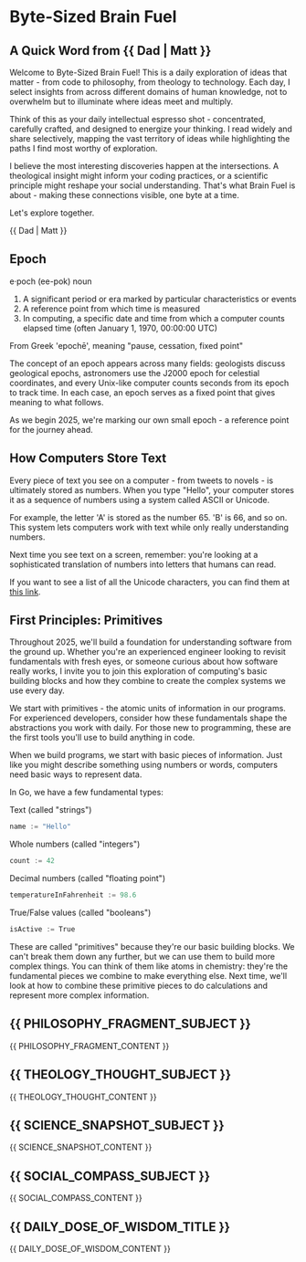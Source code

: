 # Byte-Sized Brain Fuel

## A Quick Word from {{ Dad | Matt }}

Welcome to Byte-Sized Brain Fuel! This is a daily exploration of ideas that matter - from code to philosophy, from theology to technology. Each day, I select insights from across different domains of human knowledge, not to overwhelm but to illuminate where ideas meet and multiply.

Think of this as your daily intellectual espresso shot - concentrated, carefully crafted, and designed to energize your thinking. I read widely and share selectively, mapping the vast territory of ideas while highlighting the paths I find most worthy of exploration.

I believe the most interesting discoveries happen at the intersections. A theological insight might inform your coding practices, or a scientific principle might reshape your social understanding. That's what Brain Fuel is about - making these connections visible, one byte at a time.

Let's explore together.

{{  Dad | Matt }}

## Epoch

e·poch (ee-pok)
noun

1. A significant period or era marked by particular characteristics or events
2. A reference point from which time is measured
3. In computing, a specific date and time from which a computer counts elapsed time (often January 1, 1970, 00:00:00 UTC)

From Greek 'epochē', meaning "pause, cessation, fixed point"

The concept of an epoch appears across many fields: geologists discuss geological epochs, astronomers use the J2000 epoch for celestial coordinates, and every Unix-like computer counts seconds from its epoch to track time. In each case, an epoch serves as a fixed point that gives meaning to what follows.

As we begin 2025, we're marking our own small epoch - a reference point for the journey ahead.

## How Computers Store Text

Every piece of text you see on a computer - from tweets to novels - is ultimately stored as numbers. When you type "Hello", your computer stores it as a sequence of numbers using a system called ASCII or Unicode.

For example, the letter 'A' is stored as the number 65. 'B' is 66, and so on. This system lets computers work with text while only really understanding numbers.

Next time you see text on a screen, remember: you're looking at a sophisticated translation of numbers into letters that humans can read.

If you want to see a list of all the Unicode characters, you can find them at [this link](https://www.charset.org/utf-8).

## First Principles: Primitives

Throughout 2025, we'll build a foundation for understanding software from the ground up. Whether you're an experienced engineer looking to revisit fundamentals with fresh eyes, or someone curious about how software really works, I invite you to join this exploration of computing's basic building blocks and how they combine to create the complex systems we use every day.

We start with primitives - the atomic units of information in our programs. For experienced developers, consider how these fundamentals shape the abstractions you work with daily. For those new to programming, these are the first tools you'll use to build anything in code.

When we build programs, we start with basic pieces of information. Just like you might describe something using numbers or words, computers need basic ways to represent data.

In Go, we have a few fundamental types:

Text (called "strings")
```go
name := "Hello"
```

Whole numbers (called "integers")
```go
count := 42
```

Decimal numbers (called "floating point")
```go
temperatureInFahrenheit := 98.6
```

True/False values (called "booleans")
```go
isActive := True
```

These are called "primitives" because they're our basic building blocks. We can't break them down any further, but we can use them to build more complex things. You can think of them like atoms in chemistry: they're the fundamental pieces we combine to make everything else. Next time, we'll look at how to combine these primitive pieces to do calculations and represent more complex information.

## {{ PHILOSOPHY_FRAGMENT_SUBJECT }}

{{ PHILOSOPHY_FRAGMENT_CONTENT }}

## {{ THEOLOGY_THOUGHT_SUBJECT }}

{{ THEOLOGY_THOUGHT_CONTENT }}

## {{ SCIENCE_SNAPSHOT_SUBJECT }}

{{ SCIENCE_SNAPSHOT_CONTENT }}

## {{ SOCIAL_COMPASS_SUBJECT }}

{{ SOCIAL_COMPASS_CONTENT }}

## {{ DAILY_DOSE_OF_WISDOM_TITLE }}

{{ DAILY_DOSE_OF_WISDOM_CONTENT }}

